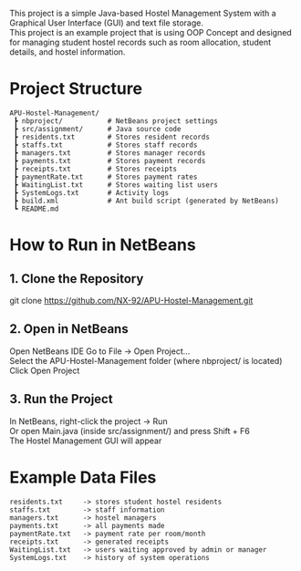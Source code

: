 This project is a simple Java-based Hostel Management System with a Graphical User Interface (GUI) and text file storage.  
This project is an example project that is using OOP Concept and designed for managing student hostel records such as room allocation, student details, and hostel information.

# Project Structure
```text
APU-Hostel-Management/
 ┣ nbproject/           # NetBeans project settings
 ┣ src/assignment/      # Java source code
 ┣ residents.txt        # Stores resident records
 ┣ staffs.txt           # Stores staff records
 ┣ managers.txt         # Stores manager records
 ┣ payments.txt         # Stores payment records
 ┣ receipts.txt         # Stores receipts
 ┣ paymentRate.txt      # Stores payment rates
 ┣ WaitingList.txt      # Stores waiting list users
 ┣ SystemLogs.txt       # Activity logs
 ┣ build.xml            # Ant build script (generated by NetBeans)
 ┗ README.md
```

# How to Run in NetBeans
## 1️. Clone the Repository
git clone https://github.com/NX-92/APU-Hostel-Management.git  

## 2️. Open in NetBeans
Open NetBeans IDE
Go to File → Open Project…  
Select the APU-Hostel-Management folder (where nbproject/ is located)  
Click Open Project  

## 3️. Run the Project
In NetBeans, right-click the project → Run  
Or open Main.java (inside src/assignment/) and press Shift + F6  
The Hostel Management GUI will appear  

# Example Data Files
```text
residents.txt     -> stores student hostel residents
staffs.txt        -> staff information
managers.txt      -> hostel managers
payments.txt      -> all payments made
paymentRate.txt   -> payment rate per room/month
receipts.txt      -> generated receipts
WaitingList.txt   -> users waiting approved by admin or manager
SystemLogs.txt    -> history of system operations
```

